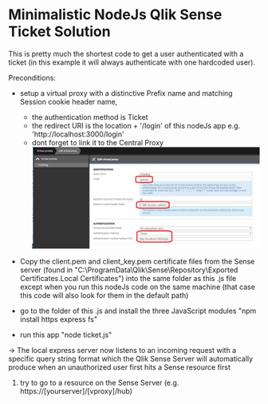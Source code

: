 # Minimalistic NodeJs Qlik Sense Ticket Solution

This is pretty much the shortest code to get a user authenticated with a ticket (in this example it will always authenticate 
with one hardcoded user). 

Preconditions:
* setup a virtual proxy with a distinctive Prefix name and matching Session cookie header name, 
    - the authentication method is Ticket
    - the redirect URI is the location + '/login' of this nodeJs app e.g. 'http://localhost:3000/login'
    - dont forget to link it to the Central Proxy
![alttext](https://github.com/ChristofSchwarz/pics/raw/master/vproxyconfig.png "screenshot")    
   
* Copy the client.pem and client_key.pem certificate files from the Sense server (found in "C:\ProgramData\Qlik\Sense\Repository\Exported Certificates\.Local Certificates") into the same folder as this .js file except when you run this nodeJs code on the same machine (that case this code will also look for them in the default path)

* go to the folder of this .js and install the three JavaScript modules "npm install https express fs"
* run this app "node ticket.js"


-> The local express server now listens to an incoming request with a specific query string format which the Qlik Sense Server 
will automatically produce when an unauthorized user first hits a Sense resource first 


1) try to go to a resource on the Sense Server (e.g. https://[yourserver]/[vproxy]/hub)
  
